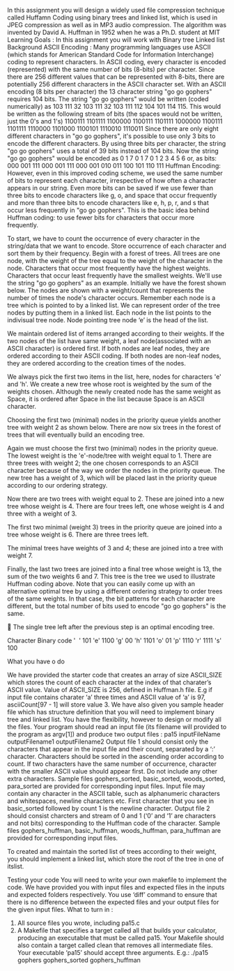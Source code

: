 In this assignment you will design a widely used file compression technique called Huffamn Coding using binary trees and linked list, which is used in JPEG compression as well as in MP3 audio compression. The algorithm was invented by David A. Huffman in 1952 when he was a Ph.D. student at MIT
Learning Goals :
In this assignment you will work with
Binary tree
Linked list
Background
ASCII Encoding :
Many programming languages use ASCII (which stands for American Standard Code for Information Interchange) coding to represent characters. In ASCII coding, every character is encoded (represented) with the same number of bits (8-bits) per character. Since there are 256 different values that can be represented with 8-bits, there are potentially 256 different characters in the ASCII character set. 
With an ASCII encoding (8 bits per character) the 13 character string "go go gophers" requires 104 bits. 
The string "go go gophers" would be written (coded numerically) as 103 111 32 103 111 32 103 111 112 104 101 114 115. This would be written as the following stream of bits (the spaces would not be written, just the 0's and 1's) 
1100111 1101111 1100000 1100111 1101111 1000000 1100111 1101111 1110000 1101000 1100101 1110010 1110011
Since there are only eight different characters in "go go gophers", it's possible to use only 3 bits to encode the different characters. By using three bits per character, the string "go go gophers" uses a total of 39 bits instead of 104 bits. Now the string "go go gophers" would be encoded as 0 1 7 0 1 7 0 1 2 3 4 5 6 or, as bits: 
000 001 111 000 001 111 000 001 010 011 100 101 110 111 
Huffman Encoding:
However, even in this improved coding scheme, we used the same number of bits to represent each character, irrespective of how often a character appears in our string. Even more bits can be saved if we use fewer than three bits to encode characters like g, o, and space that occur frequently and more than three bits to encode characters like e, h, p, r, and s that occur less frequently in "go go gophers". This is the basic idea behind Huffman coding: to use fewer bits for characters that occur more frequently.

To start, we have to count the occurrence of every character in the string/data that we want to encode. Store occurrence of each character and sort them by their frequency. Begin with a forest of trees. All trees are one node, with the weight of the tree equal to the weight of the character in the node. Characters that occur most frequently have the highest weights. Characters that occur least frequently have the smallest weights. 
We'll use the string "go go gophers" as an example. Initially we have the forest shown below. The nodes are shown with a weight/count that represents the number of times the node's character occurs. Remember each node is a tree which is pointed to by a linked list. We can represent order of the tree nodes by putting them in a linked list. Each node in the list points to the indivisual tree node. Node pointing tree node ‘e’ is the head of the list.



We maintain ordered list of items arranged according to their weights. If the two nodes of the list have same weight, a leaf node(associated with an ASCII character) is ordered first. If both nodes are leaf nodes, they are ordered according to their ASCII coding. If both nodes are non-leaf nodes, they are ordered according to the creation times of the nodes.


We always pick the first two items in the list, here, nodes for characters 'e' and 'h'. We create a new tree whose root is weighted by the sum of the weights chosen. Although the newly created node has the same weight as Space, it is ordered after Space in the list because Space is an ASCII character. 
 



Choosing the first two (minimal) nodes in the priority queue yields another tree with weight 2 as shown below. There are now six trees in the forest of trees that will eventually build an encoding tree.
	

Again we must choose the first two (minimal) nodes in the priority queue. The lowest weight is the 'e'-node/tree with weight equal to 1. There are three trees with weight 2; the one chosen corresponds to an ASCII character because of the way we order the nodes in the priority queue. The new tree has a weight of 3, which will be placed last in the priority queue according to our ordering strategy.
 



Now there are two trees with weight equal to 2. These are joined into a new tree whose weight is 4. There are four trees left, one whose weight is 4 and three with a weight of 3.



The first two minimal (weight 3) trees in the priority queue are joined into a tree whose weight is 6. There are three trees left.


The minimal trees have weights of 3 and 4; these are joined into a tree with weight 7.







Finally, the last two trees are joined into a final tree whose weight is 13, the sum of the two weights 6 and 7. This tree is the tree we used to illustrate Huffman coding above. Note that you can easily come up with an alternative optimal tree by using a different ordering strategy to order trees of the same weights. In that case, the bit patterns for each character are different, but the total number of bits used to encode "go go gophers" is the same. 



  The single tree left after the previous step is an optimal encoding tree.

Character
Binary code
'  '
101 
'e'
1100 
'g'
00 
'h'
1101 
'o'
01 
'p'
1110 
'r'
1111 
's'
100 


What you have o do

We have provided the starter code that creates an array of size ASCII_SIZE which stores the count of each character at the index of that charater’s ASCII value. Value of ASCII_SIZE is 256, defined in Huffman.h file.
E.g if input file contains charater ‘a’ three times and ASCII value of ‘a’ is 97, asciiCount[97 - 1] will store value 3.
We have also given you sample header file which has structure definition that you will need to implement binary tree and linked list. You have the flexibility, however to design or modify all the files. Your program should read an input file (its filename will provided to the program as argv[1]) and produce two output files :
pa15 inputFileName outputFilename1 outputFilename2
Output file 1 should consist only the characters that appear in the input file and their count, separated by a ‘:’ character. Characters should be sorted in the ascending order according to count. If two characters have the same number of occurrence, character with the smaller ASCII value should appear first. Do not include any other extra characters. Sample files gophers_sorted, basic_sorted, woods_sorted, para_sorted are provided for corresponding input files. 
Input file may contain any character in the ASCII table, such as alphanumeric characters and whitespaces, newline characters etc. First character that you see in basic_sorted followed by count 1 is the newline character. 
Output file 2 should consist charcters and stream of 0 and 1 (‘0’ and ‘1’ are characters and not bits) corresponding to the Huffman code of the character. Sample files gophers_huffman, basic_huffman, woods_huffman, para_huffman are provided for corresponding input files.

To created and maintain the sorted list of trees according to their weight, you should implement a linked list, which store the root of the tree in one of itslist.

Testing your code
You will need to write your own makefile to implement the code. 
We have provided you with input files and expected files in the inputs and expected folders respectively. 
You use ‘diff’ command to ensure that there is no difference between the expected files and your output files for the given input files.
What to turn in :
1. All source files you wrote, including pa15.c
2. A Makefile that specifies a target called all that builds your calculator, producing an executable that must be called pa15. Your Makefile should also contain a target called clean that removes all intermediate files. Your executable ‘pa15’ should accept three arguments. E.g.: 
./pa15 gophers gophers_sorted gophers_huffman
